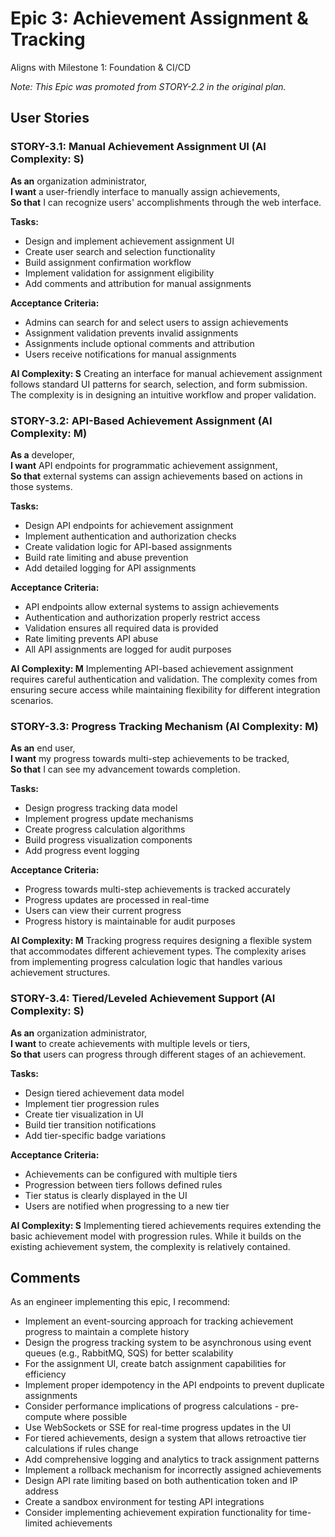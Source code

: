 # Epic 3: Achievement Assignment & Tracking

Aligns with Milestone 1: Foundation & CI/CD

_Note: This Epic was promoted from STORY-2.2 in the original plan._

## User Stories

### STORY-3.1: Manual Achievement Assignment UI (AI Complexity: **S**)

**As an** organization administrator,  
**I want** a user-friendly interface to manually assign achievements,  
**So that** I can recognize users' accomplishments through the web interface.

**Tasks:**

- Design and implement achievement assignment UI
- Create user search and selection functionality
- Build assignment confirmation workflow
- Implement validation for assignment eligibility
- Add comments and attribution for manual assignments

**Acceptance Criteria:**

- Admins can search for and select users to assign achievements
- Assignment validation prevents invalid assignments
- Assignments include optional comments and attribution
- Users receive notifications for manual assignments

**AI Complexity: S**
Creating an interface for manual achievement assignment follows standard UI patterns for search, selection, and form submission. The complexity is in designing an intuitive workflow and proper validation.

### STORY-3.2: API-Based Achievement Assignment (AI Complexity: **M**)

**As a** developer,  
**I want** API endpoints for programmatic achievement assignment,  
**So that** external systems can assign achievements based on actions in those systems.

**Tasks:**

- Design API endpoints for achievement assignment
- Implement authentication and authorization checks
- Create validation logic for API-based assignments
- Build rate limiting and abuse prevention
- Add detailed logging for API assignments

**Acceptance Criteria:**

- API endpoints allow external systems to assign achievements
- Authentication and authorization properly restrict access
- Validation ensures all required data is provided
- Rate limiting prevents API abuse
- All API assignments are logged for audit purposes

**AI Complexity: M**
Implementing API-based achievement assignment requires careful authentication and validation. The complexity comes from ensuring secure access while maintaining flexibility for different integration scenarios.

### STORY-3.3: Progress Tracking Mechanism (AI Complexity: **M**)

**As an** end user,  
**I want** my progress towards multi-step achievements to be tracked,  
**So that** I can see my advancement towards completion.

**Tasks:**

- Design progress tracking data model
- Implement progress update mechanisms
- Create progress calculation algorithms
- Build progress visualization components
- Add progress event logging

**Acceptance Criteria:**

- Progress towards multi-step achievements is tracked accurately
- Progress updates are processed in real-time
- Users can view their current progress
- Progress history is maintainable for audit purposes

**AI Complexity: M**
Tracking progress requires designing a flexible system that accommodates different achievement types. The complexity arises from implementing progress calculation logic that handles various achievement structures.

### STORY-3.4: Tiered/Leveled Achievement Support (AI Complexity: **S**)

**As an** organization administrator,  
**I want** to create achievements with multiple levels or tiers,  
**So that** users can progress through different stages of an achievement.

**Tasks:**

- Design tiered achievement data model
- Implement tier progression rules
- Create tier visualization in UI
- Build tier transition notifications
- Add tier-specific badge variations

**Acceptance Criteria:**

- Achievements can be configured with multiple tiers
- Progression between tiers follows defined rules
- Tier status is clearly displayed in the UI
- Users are notified when progressing to a new tier

**AI Complexity: S**
Implementing tiered achievements requires extending the basic achievement model with progression rules. While it builds on the existing achievement system, the complexity is relatively contained.

## Comments

As an engineer implementing this epic, I recommend:

- Implement an event-sourcing approach for tracking achievement progress to maintain a complete history
- Design the progress tracking system to be asynchronous using event queues (e.g., RabbitMQ, SQS) for better scalability
- For the assignment UI, create batch assignment capabilities for efficiency
- Implement proper idempotency in the API endpoints to prevent duplicate assignments
- Consider performance implications of progress calculations - pre-compute where possible
- Use WebSockets or SSE for real-time progress updates in the UI
- For tiered achievements, design a system that allows retroactive tier calculations if rules change
- Add comprehensive logging and analytics to track assignment patterns
- Implement a rollback mechanism for incorrectly assigned achievements
- Design API rate limiting based on both authentication token and IP address
- Create a sandbox environment for testing API integrations
- Consider implementing achievement expiration functionality for time-limited achievements
